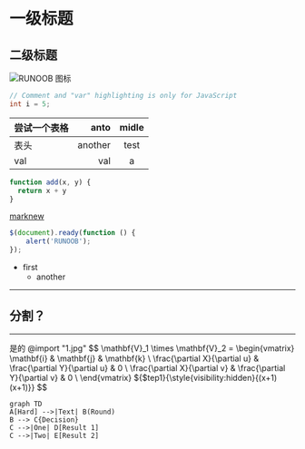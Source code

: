 
一级标题
===================

二级标题
-------------------

![RUNOOB 图标](http://static.runoob.com/images/runoob-logo.png)

```c++
// Comment and "var" highlighting is only for JavaScript
int i = 5;
```

| **尝试一个表格** |    anto | midle |
| ---------------- | ------: | :---: |
| 表头             | another | test  |
| val              |     val |   a   |


```javascript {.class1 .class}
function add(x, y) {
  return x + y
}
```

[marknew](https://shd101wyy.github.io/markdown-preview-enhanced/#/zh-cn/usages?id=%e5%91%bd%e4%bb%a4)

```js
$(document).ready(function () {
    alert('RUNOOB');
});
```

* first
  * another

---
## 分割？

---
是的
@import "1.jpg"
$$
\mathbf{V}_1 \times \mathbf{V}_2 =  \begin{vmatrix} 
\mathbf{i} & \mathbf{j} & \mathbf{k} \\
\frac{\partial X}{\partial u} &  \frac{\partial Y}{\partial u} & 0 \\
\frac{\partial X}{\partial v} &  \frac{\partial Y}{\partial v} & 0 \\
\end{vmatrix}
${$tep1}{\style{visibility:hidden}{(x+1)(x+1)}}
$$


```mermaid
graph TD
A[Hard] -->|Text| B(Round)
B --> C{Decision}
C -->|One| D[Result 1]
C -->|Two| E[Result 2]
```
